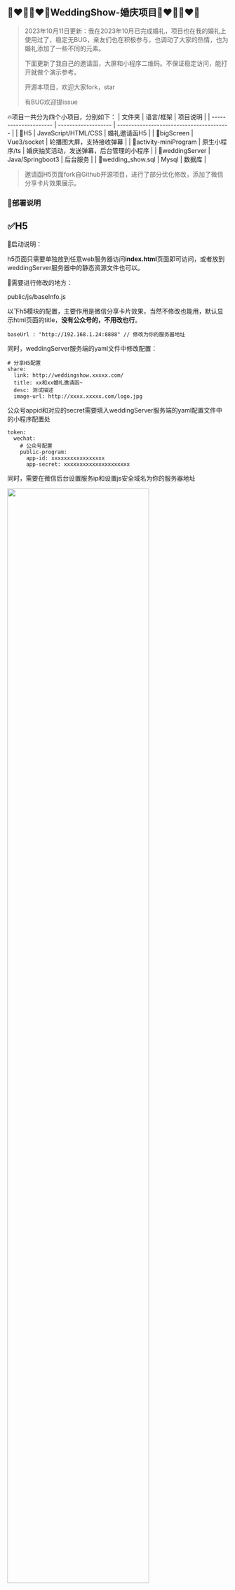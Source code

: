 ## 👩‍❤️‍👨👩‍❤️‍👨WeddingShow-婚庆项目👩‍❤️‍👨👩‍❤️‍👨

> 2023年10月11日更新：我在2023年10月已完成婚礼，项目也在我的婚礼上使用过了，稳定无BUG，亲友们也在积极参与，也调动了大家的热情，也为婚礼添加了一些不同的元素。
>
> 下面更新了我自己的邀请函，大屏和小程序二维码。不保证稳定访问，能打开就做个演示参考。
>
> 开源本项目，欢迎大家fork，star
>
> 有BUG欢迎提issue

🔥项目一共分为四个小项目，分别如下：
| 文件夹                | 语言/框架           | 项目说明                                 |
| --------------------- | ------------------- | ---------------------------------------- |
| 🚀H5                   | JavaScript/HTML/CSS | 婚礼邀请函H5                             |
| 🚀bigScreen            | Vue3/socket         | 轮播图大屏，支持接收弹幕                 |
| 🚀activity-miniProgram | 原生小程序/ts       | 婚庆抽奖活动，发送弹幕，后台管理的小程序 |
| 🚀weddingServer        | Java/Springboot3    | 后台服务                                 |
| 🚀wedding_show.sql     | Mysql               | 数据库                                   |
>邀请函H5页面fork自Github开源项目，进行了部分优化修改，添加了微信分享卡片效果展示。
### 🌈部署说明
## ✅H5

🥰启动说明：

h5页面只需要单独放到任意web服务器访问**index.html**页面即可访问，或者放到weddingServer服务器中的静态资源文件也可以。


🥰需要进行修改的地方：

public/js/baseInfo.js

以下h5模块的配置，主要作用是微信分享卡片效果，当然不修改也能用，默认显示html页面的title，**没有公众号的，不用改也行**。
```
baseUrl : "http://192.168.1.24:8888" // 修改为你的服务器地址
```

同时，weddingServer服务端的yaml文件中修改配置：
```
# 分享H5配置
share:
  link: http://weddingshow.xxxxx.com/
  title: xx和xx婚礼邀请函~
  desc: 测试描述
  image-url: http://xxxx.xxxxx.com/logo.jpg
```

公众号appid和对应的secret需要填入weddingServer服务端的yaml配置文件中的小程序配置处
```
token:
  wechat:
    # 公众号配置
    public-program:
      app-id: xxxxxxxxxxxxxxxxx
      app-secret: xxxxxxxxxxxxxxxxxxxxx
```
同时，需要在微信后台设置服务ip和设置js安全域名为你的服务器地址
<table>
  <tr>
      <img decoding="async" src="http://static.wpaini.com/Snipaste_2023-06-30_10-32-59.png" width="80%" height="80%">
  </tr>
</table>
🥰展示效果如下：

<table>
  <tr>
    <td>
      <img decoding="async" src="http://static.wpaini.com/Snipaste_2023-06-30_13-52-57.png" width="100%">
    </td>
     <td>
      <img decoding="async" src="http://static.wpaini.com/bbe8e2f9fd81ee1f0a54ca79840aff0.jpg" width="100%">
     </td>
  </tr>
</table>

## ✅bigScreen

🚗支持弹幕，支持小程序后台修改轮播图

🥰启动说明：

依次执行

`npm install` 安装依赖

`npm run dev` 开发模式启动

`npm run build` 打包正式环境，然后在dist文件中拿到打包好的html文件进行部署到web容器

🥰需要修改的地方：

后台请求地址修改 
bigScreen/src/request/baseInfo.ts

```
let baseUrl = 'http://xxx.xxx.xxx.xxx:8888'
let baseWsUrl = "ws:xxx.xxx.xxx.xxx:8888/ws/weddingShow";
```

🥰大屏展示效果如下：
<table>
  <tr>
      <img decoding="async" src="http://static.wpaini.com/Snipaste_2023-06-30_14-20-20.png" width="100%">
  </tr>
</table>

## ✅activity-miniProgram(体验小程序：婚庆幸运互动)
发弹幕，送祝福，参与抽奖~(弹幕是所有发布人都会显示)

**🎯连续在1s内点击小程序“首页”的“开奖倒计时”文字5次可以进入管理后台，输入密码即可进行中奖人查看，用户禁用，禁止发送弹幕，轮播图修改操作。**

weddingServer的yaml文件下可以修改访问小程序管理端访问密码：
```
admin-password: xxxxx
```

小程序活动中的参数都是可以直接在数据库中配置

包括：✨奖品列表配置、✨中奖人数配置、✨开奖时间、✨活动文字描述等~(**🎯修改位置：activity(活动)和activity_prize(活动奖品)数据库表**)

| 字段              | 说明                  |
| ----------------- | --------------------- |
| activity_name     | 活动名称              |
| activity_end_date | 活动结束时间,开奖时间 |
| win_num           | 中奖人数              |
| code              | timePrize ，抽奖code  |
| activity_desc     | 活动描述              |

| 字段        | 说明     |
| ----------- | -------- |
| prize_name  | 奖品名称 |
| count       | 数量     |
| activity_id | 活动id   |
| order       | 排序码   |



🥰启动说明：
1. 下载微信开发者工具
2. 申请appid
3. 微信后台获取appid对应的secret
4. 启动应用

🥰需要修改的地方：

修改activity-miniProgram\miniprogram\utils\base.ts文件下面的接口地址
```
const GDEnvs = {
    develop: 'https://xx.xxxxx.com',
    trial: 'http://192.168.1.24:8888',
    release: 'https://XXXXX.com',
}
```

小程序appid和对应的secret需要填入weddingServer服务端的yaml配置文件中的小程序配置处
```
token:
  wechat:
    # 小程序配置
    mini-program:
      app-id: xxxxxxxxxxxxx
      app-secret: xxxxxxxxxxxxxxxxxxxxx
```
🥰展示效果如下：
<table>
  <tr>
      <td>
        <img decoding="async" src="http://static.wpaini.com/507e031f63a8621bb161e99df5b9e9b.jpg" width="100%">
      </td>
      <td>
        <img decoding="async" src="http://static.wpaini.com/be74c3b6dc719d13bd1b4cb16531564.jpg" width="100%">
      </td>
  </tr>
  <tr>
      <td>
        <img decoding="async" src="http://static.wpaini.com/7d130fd7cacbeadf227e0af93248cb7.jpg" width="100%">
      </td>
     <td>
        <img decoding="async" src="http://static.wpaini.com/e344c24843f35e1d2ac3bfebbeb4667.jpg" width="100%">
      </td>
  </tr>
</table>

## ✅weddingServer
🥰启动说明：
1. maven加载依赖
2. 直接启动springboot项目
3. 默认端口8888


🥰需要修改的地方：

application.yaml,激活相应的配置文件
```
  profiles:
    active: prod
```
以及相应配置文件下面的参数，上面有说明，完成yaml配置文件：
```
spring:
  datasource:
    #测试环境
    url: jdbc:mysql://localhost:3306/wedding_show?serverTimezone=GMT%2B8&characterEncoding=utf-8
    username: xxxxxx
    password: xxxxxx
    hikari:
      max-lifetime: 30000
token:
  wechat:
    # 小程序配置
    mini-program:
      app-id: xxxxxxxxxxxxxxxxxxxxxxxxxxxxxx
      app-secret: xxxxxxxxxxxxxxxxxxxxxxxxxxxxxx
    # 公众号配置
    public-program:
      app-id: xxxxxxxxxxxxxxxxxxxxxxxxxxxxxx
      app-secret: xxxxxxxxxxxxxxxxxxxxxxxxxxxxxx

share:
  link: xxxxxxxxxx
  title: xxxxxxxxxx
  desc: xxxxxxxxxxx
  image-url: xxxxxxxx

admin-password: xxxxx
```

<table>
  <tr>
      <img decoding="async" src="http://static.wpaini.com/Snipaste_2023-06-29_17-31-36.png" width="100%">
  </tr>
</table>

**DockerFile**文件可以用于docker镜像打包

> 后记：这个项目开始是受到另一个开源项目的启发，想自己写一套自己用，感觉这样比较有意思。有需要的朋友可以拿去用，或者有更好的创意可以提建议或者PR
